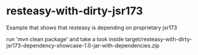 # resteasy-with-dirty-jsr173

Example that shows that resteasy is depending on proprietary jsr173

run 'mvn clean package' and take a look inside target/resteasy-with-dirty-jsr173-dependency-showcase-1.0-jar-with-dependencies.zip